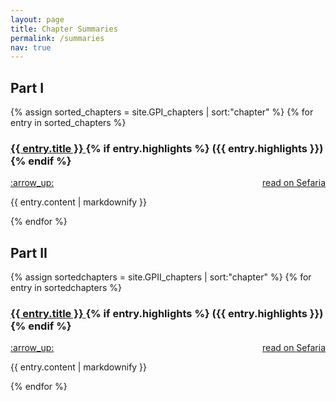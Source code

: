 ```yaml
---
layout: page
title: Chapter Summaries
permalink: /summaries
nav: true
---
```


<h2> Part I </h2>

{% assign sorted_chapters = site.GPI_chapters | sort:"chapter" %}
{% for entry in sorted_chapters %}
  <h3>
    <a href="{{site.baseurl}}{{entry.url}}">
      {{ entry.title }}
    </a>
  {% if entry.highlights %}
    ({{ entry.highlights }})
  {% endif %}
  </h3>
  <p style="text-align:left;"> 
  <a href="{{site.baseurl}}{{page.url}}#top">
      :arrow_up:
  </a>
  <span style="float:right;">
        <a href="https://www.sefaria.org/Guide_for_the_Perplexed%2C_Part_{{ entry.part }}.{{ entry.chapter }}?lang=en">read on Sefaria</a>
    </span>
  </p>
  <p>{{ entry.content | markdownify }}</p>
{% endfor %}

<h2> Part II </h2>

{% assign sortedchapters = site.GPII_chapters | sort:"chapter" %}
{% for entry in sortedchapters %}
  <h3>
    <a href="{{site.baseurl}}{{entry.url}}">
      {{ entry.title }}
    </a>
  {% if entry.highlights %}
    ({{ entry.highlights }})
  {% endif %}
  </h3>
  <p style="text-align:left;"> 
  <a href="{{site.baseurl}}{{page.url}}#top">
      :arrow_up:
  </a>
  <span style="float:right;">
        <a href="https://www.sefaria.org/Guide_for_the_Perplexed%2C_Part_{{ entry.part }}.{{ entry.chapter }}?lang=en">read on Sefaria</a>
    </span>
  </p>
  <p>{{ entry.content | markdownify }}</p>
{% endfor %}
